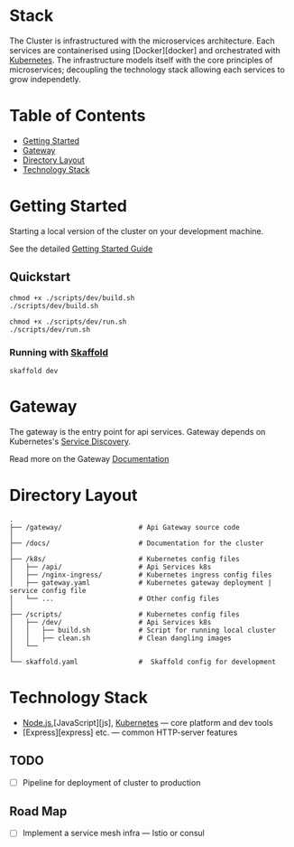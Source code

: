 # Stack
The Cluster is infrastructured with the microservices architecture. Each services are containerised using [Docker][docker] and orchestrated with [Kubernetes][k8s]. The infrastructure models itself with the core principles of microservices; decoupling the technology stack allowing each services to grow independetly. 

# Table of Contents
* [Getting Started](#getting-started)
* [Gateway](#gateway)
* [Directory Layout](#Directory-Layout)
* [Technology Stack](#technology-stack)

# Getting Started
Starting a local version of the cluster on your development machine. 

See the detailed [Getting Started Guide](./docs/getting-started.md)

## Quickstart
```
chmod +x ./scripts/dev/build.sh
./scripts/dev/build.sh

chmod +x ./scripts/dev/run.sh
./scripts/dev/run.sh
```

### Running with [Skaffold][skaffold]
```
skaffold dev
```

# Gateway
The gateway is the entry point for api services. Gateway depends on Kubernetes's [Service Discovery][k8s-svc-discovery]. 

Read more on the Gateway [Documentation](./gateway/README.md)

# Directory Layout
```
.
├── /gateway/                   # Api Gateway source code
│
├── /docs/                      # Documentation for the cluster
│
├── /k8s/                       # Kubernetes config files    
│   ├── /api/                   # Api Services k8s
│   ├── /nginx-ingress/         # Kubernetes ingress config files
│   ├── gateway.yaml            # Kubernetes gateway deployment | service config file
│   └── ...                     # Other config files 
│ 
├── /scripts/                   # Kubernetes config files    
│   ├── /dev/                   # Api Services k8s
│   │   ├── build.sh            # Script for running local cluster
│   │   ├── clean.sh            # Clean dangling images
│   └── 
│
└── skaffold.yaml               #  Skaffold config for development
```

# Technology Stack
* [Node.js][node],[JavaScript][js], [Kubernetes][k8s] — core platform and dev tools
* [Express][express] etc. — common HTTP-server features


## TODO
- [ ] Pipeline for deployment of cluster to production 

## Road Map
- [ ] Implement a service mesh infra — Istio or consul

[Isaiah]: https://www.iisaiah.com
[brew]: https://brew.sh/
[minikube]: https://github.com/kubernetes/minikube/releases/  
[vbox]: https://www.virtualbox.org/wiki/Downloads
[redux]: https://redux.js.org/introduction

[node]: https://nodejs.org
[skaffold]: https://github.com/GoogleContainerTools/skaffold
[mailer]: https://nodemailer.com/

[k8s]: https://github.com/kubernetes/kubernetes
[k8s-svc-discovery]: https://kubernetes.io/docs/tasks/administer-cluster/access-cluster-api/